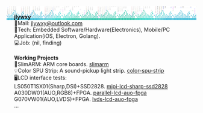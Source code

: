 <img src="jwr-banner-gh.png" style="background:none; border:none; box-shadow:none; margin:-20px;"></img>
<b>jlywxy</b><br>
📧Mail: jlywxy@outlook.com<br>
🔨Tech: Embedded Software/Hardware(Electronics), Mobile/PC Application(iOS, Electron, Golang).<br>
💻Job: (nil, finding)<br>
<br>
<b>Working Projects</b><br>
🌰SlimARM: ARM core boards. <a href="//github.com/jlywxy/slimarm">slimarm</a><br>
💡Color SPU Strip: A sound-pickup light strip. <a href="//github.com/jlywxy/color-spu-strip">color-spu-strip</a><br>
🖥LCD interface tests:<br>
LS050T1SX01(Sharp,DSI)+SSD2828. <a href="//github.com/jlywxy/mipi-lcd-sharp-ssd2828">mipi-lcd-sharp-ssd2828</a><br>
A030DW01(AUO,RGB8)+FPGA. <a href="//github.com/jlywxy/parallel-lcd-auo-fpga">parallel-lcd-auo-fpga</a><br>
G070VW01(AUO,LVDS)+FPGA. <a href="//github.com/jlywxy/lvds-lcd-auo-fpga">lvds-lcd-auo-fpga</a><br>
...
